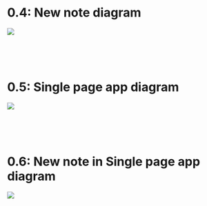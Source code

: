 # 0.4: New note diagram

[![](https://mermaid.ink/img/pako:eNq9VN9P2zAQ_ldOfoaEtluBPPA0tAkxQGofK6GrfWnMEjuzzwWE-r_v0rRV0TaNjml5iOz7zp-_--F7UdobUoWK9D2R0_TJ4iJgM3MgH2r2AVKk0O9bDGy1bdExzIN__CUgxuXW3v87guOLi82JAiZp3liO4OgRnGeaud5v4yCuPUcBd7eTKVTMbSzyPHIylmKmY1ZRHa37ZrPS5vSETVsTtm0uhPc94Ua9XSLTK0X9-nhfzpfp9A4iI6cIXTZgdDLsnQ39xNEDN3IJBLuoGHwJO6ZpRdsNBDI2kJYw2QMLcO01svUOXikWovj7-D9fHhR-T3ZY7F-vwXidGnL8h6DfK69B6wQ-UGGXOjkEpa3pfwh8-At9V5O3yHtD09AT6SRF3LKu25ErZCiJdbUB1nUGjPAQpZ0MMkIZfLPG9tW-Nx8dc9bdcVhGria3N2tV_-IROUNhL-rurDpSDQUplpG59dJxzZQ4NDRThSwNlZhqnqmZW4krJvaTZ6dVwSHRkUqtSNuOOVWUWMed9dJYGXg7Y-1RblfFi-LnthuSCxtZKLV3pV109hRqMW8z2sHZwnKV5pn2TR6tqWQwVsvzcT4ejs9wOKLx6Qg_jkZGzwfnZ-Xww6A0pyeDIarVavUD1v_vKQ?type=png)](https://mermaid.live/edit#pako:eNq9VN9P2zAQ_ldOfoaEtluBPPA0tAkxQGofK6GrfWnMEjuzzwWE-r_v0rRV0TaNjml5iOz7zp-_--F7UdobUoWK9D2R0_TJ4iJgM3MgH2r2AVKk0O9bDGy1bdExzIN__CUgxuXW3v87guOLi82JAiZp3liO4OgRnGeaud5v4yCuPUcBd7eTKVTMbSzyPHIylmKmY1ZRHa37ZrPS5vSETVsTtm0uhPc94Ua9XSLTK0X9-nhfzpfp9A4iI6cIXTZgdDLsnQ39xNEDN3IJBLuoGHwJO6ZpRdsNBDI2kJYw2QMLcO01svUOXikWovj7-D9fHhR-T3ZY7F-vwXidGnL8h6DfK69B6wQ-UGGXOjkEpa3pfwh8-At9V5O3yHtD09AT6SRF3LKu25ErZCiJdbUB1nUGjPAQpZ0MMkIZfLPG9tW-Nx8dc9bdcVhGria3N2tV_-IROUNhL-rurDpSDQUplpG59dJxzZQ4NDRThSwNlZhqnqmZW4krJvaTZ6dVwSHRkUqtSNuOOVWUWMed9dJYGXg7Y-1RblfFi-LnthuSCxtZKLV3pV109hRqMW8z2sHZwnKV5pn2TR6tqWQwVsvzcT4ejs9wOKLx6Qg_jkZGzwfnZ-Xww6A0pyeDIarVavUD1v_vKQ)

 
<br>
<br>
<br>
 

# 0.5: Single page app diagram

[![](https://mermaid.ink/img/pako:eNq1U7Fy2zAM_RUe51iq7dRJNHhpc-312mSwRy0wCUpMKFIhQSc5n_-9UGR7yVLfuZzA98CHBxyxkypolJVM-JLRK_xuoYnQ1b72gk8PkayyPXgSmxheE8bPBIPbAR-ZQ9pkuRzxSvy4X4uWqE9VWSbK2mIqVCpadMn6Z1sYW-IbdL1D6Psy9TAKgSK7BcKT_gCO8WSyPJSpxM_1n99CB5U79DQmafz09jLeOrCe6XSWwW-rlTDW4X_2xnMrns5z9uufjD0EhqJtWhLBiNPjdYvHi8A3VJkwCWKQVYdPxTGQMEiqPRBPKXhhYug-bpftXgMN7Qd_5gAeH8Tw9MIjUODcBtSzMNmzIrf9MYyIXmMcUzxLJnklO4z8qzSv4G6oVUsmO6xlxaFGA9lRLWu_51TIFFbvXsmKYsYrmXu2ftxYWRlw6YTea0shnkAXgCvLaifpvR_2vbGJWFIFb2wz4Dk6ho8DH-iisdTmTaFCVyarW974dnu3KBezxS3M5ri4mcPX-VyrzfTu1syup0bffJnOQO73-7986IQ6?type=png)](https://mermaid.live/edit#pako:eNq1U7Fy2zAM_RUe51iq7dRJNHhpc-312mSwRy0wCUpMKFIhQSc5n_-9UGR7yVLfuZzA98CHBxyxkypolJVM-JLRK_xuoYnQ1b72gk8PkayyPXgSmxheE8bPBIPbAR-ZQ9pkuRzxSvy4X4uWqE9VWSbK2mIqVCpadMn6Z1sYW-IbdL1D6Psy9TAKgSK7BcKT_gCO8WSyPJSpxM_1n99CB5U79DQmafz09jLeOrCe6XSWwW-rlTDW4X_2xnMrns5z9uufjD0EhqJtWhLBiNPjdYvHi8A3VJkwCWKQVYdPxTGQMEiqPRBPKXhhYug-bpftXgMN7Qd_5gAeH8Tw9MIjUODcBtSzMNmzIrf9MYyIXmMcUzxLJnklO4z8qzSv4G6oVUsmO6xlxaFGA9lRLWu_51TIFFbvXsmKYsYrmXu2ftxYWRlw6YTea0shnkAXgCvLaifpvR_2vbGJWFIFb2wz4Dk6ho8DH-iisdTmTaFCVyarW974dnu3KBezxS3M5ri4mcPX-VyrzfTu1syup0bffJnOQO73-7986IQ6)


<br>
<br>
<br>

# 0.6: New note in Single page app diagram

[![](https://mermaid.ink/img/pako:eNptUTtPwzAQ_iuW5zahCaQ0QyeYQSqjpepiXxKLxDZ-tFRR_ju20pYBPJ2_l07fTZRrgbSmDr8CKo4vEjoLI1NMkfiAe21JcGiXvwHrJZcGlCeN1ed_iQieEr4wybze76_qmrjQjNIThWeitMeb7MpH5WKvyfvb4YP03htX57nzQUh0GXdZj4OT6lNmrczxG0YzIBiTx8BjCjw6A_fl5Qk83hdK4DKv178LTYyO6Bx0yGjNaMog3GI0CkbnxSXwTxhdRZsdQYpY35RkjPoex5QSR4EthMEzytQcpRC8PlwUp7W3AVc0GBHDrm3TuoXB3dFXIWPrd3DQIDB-J-ovJt2qk87HSK5VK7uEBztE-FZVorNO-j40Gddj7qTo43X6067Kq6J6hqLEalvCU1kK3mx2z23xuGnF9mFTAJ3n-QfItbfR?type=png)](https://mermaid.live/edit#pako:eNptUTtPwzAQ_iuW5zahCaQ0QyeYQSqjpepiXxKLxDZ-tFRR_ju20pYBPJ2_l07fTZRrgbSmDr8CKo4vEjoLI1NMkfiAe21JcGiXvwHrJZcGlCeN1ed_iQieEr4wybze76_qmrjQjNIThWeitMeb7MpH5WKvyfvb4YP03htX57nzQUh0GXdZj4OT6lNmrczxG0YzIBiTx8BjCjw6A_fl5Qk83hdK4DKv178LTYyO6Bx0yGjNaMog3GI0CkbnxSXwTxhdRZsdQYpY35RkjPoex5QSR4EthMEzytQcpRC8PlwUp7W3AVc0GBHDrm3TuoXB3dFXIWPrd3DQIDB-J-ovJt2qk87HSK5VK7uEBztE-FZVorNO-j40Gddj7qTo43X6067Kq6J6hqLEalvCU1kK3mx2z23xuGnF9mFTAJ3n-QfItbfR)